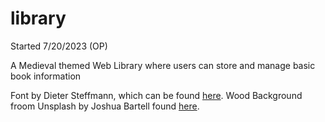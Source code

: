 # library

Started 7/20/2023 (OP)

A Medieval themed Web Library where users can store and manage basic book information

Font by Dieter Steffmann, which can be found [here](https://www.1001freefonts.com/albert-text.font).
Wood Background froom Unsplash by Joshua Bartell found [here](https://unsplash.com/photos/brown-wooden-board-6vvIBTvL90A).